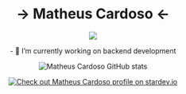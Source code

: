 <div align="center">
    <h1> -> Matheus Cardoso <- </h1>
</div>

<p align="center">
    <img src="https://readme-typing-svg.herokuapp.com/?lines=Welcome+to+my+profile!;See+my+projects!&font=Fira%20Code&color=%23D62F79&center=true&width=280&height=50">
</p>

<p align="center">
    - 🔭 I’m currently working on backend development
</p>


<div align="center">
  
  ![Matheus Cardoso GitHub stats](https://github-readme-stats.vercel.app/api/top-langs?username=cardoso-m&layout=compact&hide=html,scss,stylus,blade,jupyter%20notebook,python,css,shell,batchfile,dockerfile&theme=algolia&show_icons=true&langs_count=8)

  [![Check out Matheus Cardoso profile on stardev.io](https://stardev.io/developers/cardoso-m/badge/languages/locality.svg)](https://stardev.io/developers/cardoso-m)

</div>
